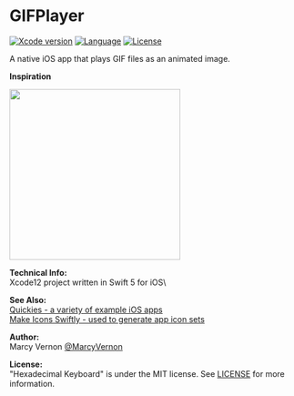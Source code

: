 # GIFPlayer
[![Xcode version](https://img.shields.io/badge/xcode-12%20-brightgreen)](https://developer.apple.com/xcode/)
[![Language](https://img.shields.io/badge/swift-5.0-orange.svg)](https://developer.apple.com/swift)
[![License](https://img.shields.io/badge/license-MIT-blue.svg?style=flat)](http://mit-license.org)

A native iOS app that plays GIF files as an animated image. 

**Inspiration**


<img src="GitHub-Images/HexKeyboard.gif" width="300">


**Technical Info:** \
Xcode12  project written in Swift 5 for iOS\


**See Also:** \
[Quickies - a variety of example iOS apps](https://github.com/PepperoniJoe/Quickies)\
 [Make Icons Swiftly - used to generate app icon sets
 ](https://github.com/PepperoniJoe/Make-Icons-Swiftly)
 
**Author:** \
Marcy Vernon [@MarcyVernon](https://twitter.com/MarcyVernon)

**License:** \
"Hexadecimal Keyboard" is under the MIT license. See [LICENSE](/LICENSE) for more information.
